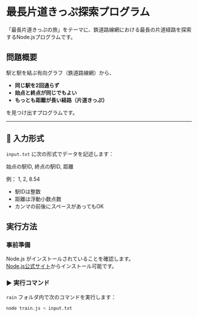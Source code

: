 # 最長片道きっぷ探索プログラム

「最長片道きっぷの旅」をテーマに、鉄道路線網における最長の片道経路を探索するNode.jsプログラムです。

##  問題概要

駅と駅を結ぶ有向グラフ（鉄道路線網）から、
- **同じ駅を2回通らず**
- **始点と終点が同じでもよい**
- **もっとも距離が長い経路（片道きっぷ）**

を見つけ出すプログラムです。

---
## 🧪 入力形式

`input.txt` に次の形式でデータを記述します：

始点の駅ID, 終点の駅ID, 距離

例：
1, 2, 8.54


- 駅IDは整数
- 距離は浮動小数点数
- カンマの前後にスペースがあってもOK

##  実行方法

###  事前準備

Node.js がインストールされていることを確認します。  
[Node.js公式サイト](https://nodejs.org/ja)からインストール可能です。

### ▶️ 実行コマンド

`rain` フォルダ内で次のコマンドを実行します：

```bash
node train.js < input.txt


